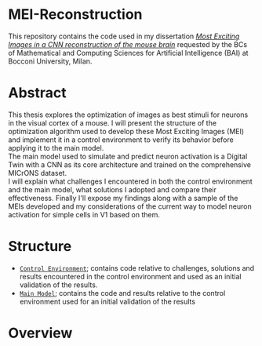 # MEI-Reconstruction
This repository contains the code used in my dissertation [*Most Exciting Images in a CNN reconstruction of the mouse brain*](dissertation.pdf) requested by the BCs of Mathematical and Computing Sciences for Artificial Intelligence (BAI) at Bocconi University, Milan.   


# Abstract
This thesis explores the optimization of images as best stimuli for neurons in the visual cortex of a mouse. I will present the structure of the optimization algorithm used to develop these Most Exciting Images (MEI) and implement it in a control environment to verify its behavior before applying it to the main model.   
The main model used to simulate and predict neuron activation is a Digital Twin with a CNN as its core architecture and trained on the comprehensive MICrONS dataset.    
I will explain what challenges I encountered in both the control environment and the main model, what solutions I adopted and compare their effectiveness. Finally I'll expose my findings along with a sample of the MEIs developed and my considerations of the current way to model neuron activation for simple cells in V1 based on them.


# Structure
- [`Control Environment`](Control_Environment.ipynb); contains code relative to challenges, solutions and results encountered in the control environment and used as an initial validation of the results.
- [`Main Model`](Main_Model.ipynb); contains the code and results relative to the control environment used for an initial validation of the results


# Overview